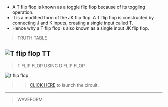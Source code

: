 - A T flip flop is known as a toggle flip flop because of its toggling operation.
- It is a modified form of the JK flip flop. A T flip flop is constructed by connecting J and K inputs, creating a single input called T.
- Hence why a T flip flop is also known as a single input JK flip flop.


>TRUTH TABLE 

![T flip flop  TT](https://user-images.githubusercontent.com/123290522/235137650-e29b64b2-97b0-49ec-a194-4359b67d674e.jpg)
-----
>T FLIP FLOP USING D FLIP FLOP 

![t flip flop](https://user-images.githubusercontent.com/123290522/235137550-a739f8cc-5787-42f7-8800-dc3fb696da12.jpeg)

>>[CLICK HERE](https://circuitverse.org/simulator/edit/d-flip-flop-f25ff95e-7a34-4189-9bc0-2f8dfcf956f3) to launch the circuit.
-----
>WAVEFORM

